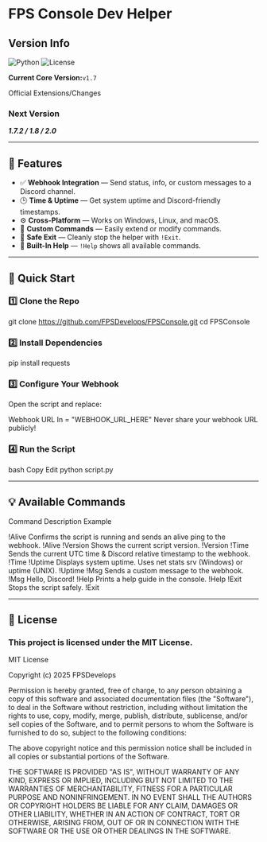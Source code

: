 # FPS Console Dev Helper

## Version Info

![Python](https://img.shields.io/badge/Python-3.x-blue.svg)
![License](https://img.shields.io/badge/License-MIT-green.svg)

**Current Core Version:**`v1.7`

Official Extensions/Changes


### Next Version

***1.7.2 / 1.8 / 2.0***

---

## 📌 Features

- ✅ **Webhook Integration** — Send status, info, or custom messages to a Discord channel.
- 🕒 **Time & Uptime** — Get system uptime and Discord-friendly timestamps.
- ⚙️ **Cross-Platform** — Works on Windows, Linux, and macOS.
- 💬 **Custom Commands** — Easily extend or modify commands.
- 🛑 **Safe Exit** — Cleanly stop the helper with `!Exit`.
- 📖 **Built-In Help** — `!Help` shows all available commands.

---

## 🚀 Quick Start

### 1️⃣ Clone the Repo

git clone https://github.com/FPSDevelops/FPSConsole.git
cd FPSConsole

### 2️⃣ Install Dependencies

pip install requests

### 3️⃣ Configure Your Webhook

Open the script and replace:

Webhook URL In = "WEBHOOK_URL_HERE"
Never share your webhook URL publicly!

### 4️⃣ Run the Script
bash
Copy
Edit
python script.py

---

## 💡 Available Commands
Command	Description	Example

!Alive	Confirms the script is running and sends an alive ping to the webhook.	!Alive
!Version	Shows the current script version.	!Version
!Time	Sends the current UTC time & Discord relative timestamp to the webhook.	!Time
!Uptime	Displays system uptime. Uses net stats srv (Windows) or uptime (UNIX).	!Uptime
!Msg	Sends a custom message to the webhook.	!Msg Hello, Discord!
!Help	Prints a help guide in the console.	!Help
!Exit	Stops the script safely.	!Exit

---

## 📃 License
### This project is licensed under the MIT License.

MIT License

Copyright (c) 2025 FPSDevelops

Permission is hereby granted, free of charge, to any person obtaining a copy
of this software and associated documentation files (the "Software"), to deal
in the Software without restriction, including without limitation the rights
to use, copy, modify, merge, publish, distribute, sublicense, and/or sell
copies of the Software, and to permit persons to whom the Software is
furnished to do so, subject to the following conditions:

The above copyright notice and this permission notice shall be included in all
copies or substantial portions of the Software.

THE SOFTWARE IS PROVIDED "AS IS", WITHOUT WARRANTY OF ANY KIND, EXPRESS OR
IMPLIED, INCLUDING BUT NOT LIMITED TO THE WARRANTIES OF MERCHANTABILITY,
FITNESS FOR A PARTICULAR PURPOSE AND NONINFRINGEMENT. IN NO EVENT SHALL THE
AUTHORS OR COPYRIGHT HOLDERS BE LIABLE FOR ANY CLAIM, DAMAGES OR OTHER
LIABILITY, WHETHER IN AN ACTION OF CONTRACT, TORT OR OTHERWISE, ARISING FROM,
OUT OF OR IN CONNECTION WITH THE SOFTWARE OR THE USE OR OTHER DEALINGS IN THE
SOFTWARE.
